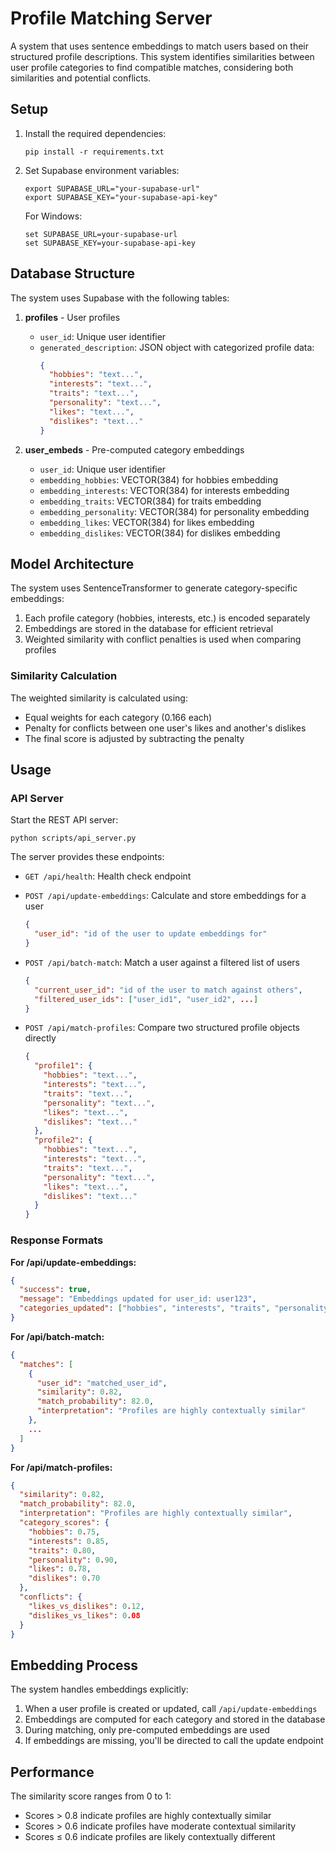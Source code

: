 # Profile Matching Server

A system that uses sentence embeddings to match users based on their structured profile descriptions. This system identifies similarities between user profile categories to find compatible matches, considering both similarities and potential conflicts.

## Setup

1. Install the required dependencies:
   ```
   pip install -r requirements.txt
   ```

2. Set Supabase environment variables:
   ```
   export SUPABASE_URL="your-supabase-url"
   export SUPABASE_KEY="your-supabase-api-key"
   ```
   
   For Windows:
   ```
   set SUPABASE_URL=your-supabase-url
   set SUPABASE_KEY=your-supabase-api-key
   ```

## Database Structure

The system uses Supabase with the following tables:

1. **profiles** - User profiles
   - `user_id`: Unique user identifier
   - `generated_description`: JSON object with categorized profile data:
     ```json
     {
       "hobbies": "text...",
       "interests": "text...",
       "traits": "text...",
       "personality": "text...",
       "likes": "text...",
       "dislikes": "text..."
     }
     ```

2. **user_embeds** - Pre-computed category embeddings
   - `user_id`: Unique user identifier
   - `embedding_hobbies`: VECTOR(384) for hobbies embedding
   - `embedding_interests`: VECTOR(384) for interests embedding
   - `embedding_traits`: VECTOR(384) for traits embedding
   - `embedding_personality`: VECTOR(384) for personality embedding
   - `embedding_likes`: VECTOR(384) for likes embedding
   - `embedding_dislikes`: VECTOR(384) for dislikes embedding

## Model Architecture

The system uses SentenceTransformer to generate category-specific embeddings:

1. Each profile category (hobbies, interests, etc.) is encoded separately
2. Embeddings are stored in the database for efficient retrieval
3. Weighted similarity with conflict penalties is used when comparing profiles

### Similarity Calculation

The weighted similarity is calculated using:
- Equal weights for each category (0.166 each)
- Penalty for conflicts between one user's likes and another's dislikes
- The final score is adjusted by subtracting the penalty

## Usage

### API Server

Start the REST API server:

```
python scripts/api_server.py
```

The server provides these endpoints:

- `GET /api/health`: Health check endpoint

- `POST /api/update-embeddings`: Calculate and store embeddings for a user
  ```json
  {
    "user_id": "id of the user to update embeddings for"
  }
  ```

- `POST /api/batch-match`: Match a user against a filtered list of users
  ```json
  {
    "current_user_id": "id of the user to match against others",
    "filtered_user_ids": ["user_id1", "user_id2", ...]
  }
  ```

- `POST /api/match-profiles`: Compare two structured profile objects directly
  ```json
  {
    "profile1": {
      "hobbies": "text...",
      "interests": "text...",
      "traits": "text...",
      "personality": "text...",
      "likes": "text...",
      "dislikes": "text..."
    },
    "profile2": {
      "hobbies": "text...",
      "interests": "text...",
      "traits": "text...",
      "personality": "text...",
      "likes": "text...",
      "dislikes": "text..."
    }
  }
  ```

### Response Formats

**For /api/update-embeddings:**
```json
{
  "success": true,
  "message": "Embeddings updated for user_id: user123",
  "categories_updated": ["hobbies", "interests", "traits", "personality", "likes", "dislikes"]
}
```

**For /api/batch-match:**
```json
{
  "matches": [
    {
      "user_id": "matched_user_id",
      "similarity": 0.82,
      "match_probability": 82.0,
      "interpretation": "Profiles are highly contextually similar"
    },
    ...
  ]
}
```

**For /api/match-profiles:**
```json
{
  "similarity": 0.82,
  "match_probability": 82.0,
  "interpretation": "Profiles are highly contextually similar",
  "category_scores": {
    "hobbies": 0.75,
    "interests": 0.85,
    "traits": 0.80,
    "personality": 0.90,
    "likes": 0.78,
    "dislikes": 0.70
  },
  "conflicts": {
    "likes_vs_dislikes": 0.12,
    "dislikes_vs_likes": 0.08
  }
}
```

## Embedding Process

The system handles embeddings explicitly:

1. When a user profile is created or updated, call `/api/update-embeddings`
2. Embeddings are computed for each category and stored in the database
3. During matching, only pre-computed embeddings are used
4. If embeddings are missing, you'll be directed to call the update endpoint

## Performance

The similarity score ranges from 0 to 1:
- Scores > 0.8 indicate profiles are highly contextually similar
- Scores > 0.6 indicate profiles have moderate contextual similarity
- Scores ≤ 0.6 indicate profiles are likely contextually different 